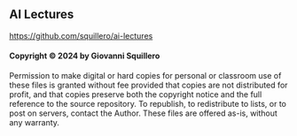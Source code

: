 ## AI Lectures

<https://github.com/squillero/ai-lectures>

#### Copyright © 2024 by Giovanni Squillero

Permission to make digital or hard copies for personal or classroom use of these files is granted without fee provided that copies are not distributed for profit, and that copies preserve both the copyright notice and the full reference to the source repository. To republish, to redistribute to lists, or to post on servers, contact the Author. These files are offered as-is, without any warranty.

